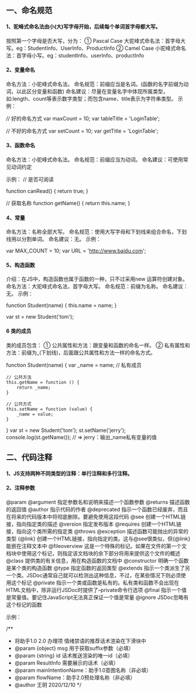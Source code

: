## 一、命名规范
#### 1、驼峰式命名法由小(大)写字母开始，后续每个单词首字母都大写。
按照第一个字母是否大写，分为：
① Pascal Case 大驼峰式命名法：首字母大写。eg：StudentInfo、UserInfo、ProductInfo
② Camel Case 小驼峰式命名法：首字母小写。eg：studentInfo、userInfo、productInfo
#### 2、变量命名
命名方法：小驼峰式命名法。
命名规范：前缀应当是名词。(函数的名字前缀为动词，以此区分变量和函数)
命名建议：尽量在变量名字中体现所属类型，如:length、count等表示数字类型；而包含name、title表示为字符串类型。
示例：

// 好的命名方式
var maxCount = 10;
var tableTitle = 'LoginTable';

// 不好的命名方式
var setCount = 10;
var getTitle = 'LoginTable';

#### 3、函数命名
命名方法：小驼峰式命名法。
命名规范：前缀应当为动词。
命名建议：可使用常见动词约定

示例：
// 是否可阅读

function canRead() {
    return true;
}

// 获取名称
function getName() {
    return this.name;
}

#### 4、常量
命名方法：名称全部大写。
命名规范：使用大写字母和下划线来组合命名，下划线用以分割单词。
命名建议：无。
示例：

var MAX_COUNT = 10;
var URL = 'http://www.baidu.com';

#### 5、构造函数
介绍：在JS中，构造函数也属于函数的一种，只不过采用new 运算符创建对象。
命名方法：大驼峰式命名法，首字母大写。
命名规范：前缀为名称。
命名建议：无。
示例：

function Student(name) {
    this.name = name;
}

var st = new Student('tom');

#### 6 类的成员
类的成员包含：
① 公共属性和方法：跟变量和函数的命名一样。
② 私有属性和方法：前缀为_(下划线)，后面跟公共属性和方法一样的命名方式。

function Student(name) {
    var _name = name; // 私有成员

    // 公共方法
    this.getName = function () {
        return _name;
    }
     
    // 公共方式
    this.setName = function (value) {
        _name = value;
    }
}
var st = new Student('tom');
st.setName('jerry');
console.log(st.getName()); // => jerry：输出_name私有变量的值

## 二、代码注释
#### 1、JS支持两种不同类型的注释：单行注释和多行注释。
#### 2、注释参数

@param @argument 指定参数名和说明来描述一个函数参数
@returns 描述函数的返回值
@author 指示代码的作者
@deprecated 指示一个函数已经废弃，而且在将来的代码版本中将彻底删除。要避免使用这段代码
@see 创建一个HTML链接，指向指定类的描述
@version 指定发布版本
@requires 创建一个HTML链接，指向这个类所需的指定类
@throws @exception 描述函数可能抛出的异常的类型
{@link} 创建一个HTML链接，指向指定的类。这与@see很类似，但{@link}能嵌在注释文本中
@fileoverview 这是一个特殊的标记。如果在文件的第一个文档块中使用这个标记，则指定该文档块的余下部分将用来提供这个文件的概述
@class 提供类的有关信息，用在构造函数的文档中
@constructor 明确一个函数是某个类的构造函数
@type 指定函数的返回类型
@extends 指示一个类派生了另一个类。JSDoc通常自己就可以检测出这种信息，不过，在某些情况下则必须使用这个标记
@private 指示一个类或函数是私有的。私有类和函数不会出现在HTML文档中，除非运行JSDoc时提供了–private命令行选项
@final 指示一个值是常量值。要记住JavaScript无法真正保证一个值是常量
@ignore JSDoc忽略有这个标记的函数

示例：

/**
 * 将助手1.0 2.0 办理项 情绪禁语的推荐话术渲染在下滑块中
 * @param {object} msg 用于获取suffix参数（必填）
 * @param {string} id 话术推送渲染的唯一id（必填）
 * @param ResultInfo 需要展示的话术（必填）
 * @param mainIntentionName：助手1.0意图名称（非必填）
 * @param flowName：助手2.0预处理名称（非必填）
 * @author 王玥 2020/12/10
 */